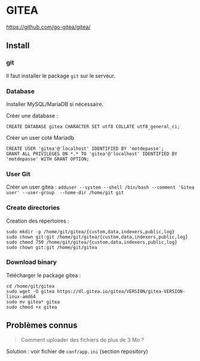 # GITEA

https://github.com/go-gitea/gitea/

## Install

### git

Il faut installer le package `git` sur le serveur.

### Database

Installer MySQL/MariaDB si nécessaire.

Créer une database :
```
CREATE DATABASE gitea CHARACTER SET utf8 COLLATE utf8_general_ci;
```

Créer un user coté Mariadb
```
CREATE USER 'gitea'@'localhost' IDENTIFIED BY 'motdepasse';
GRANT ALL PRIVILEGES ON *.* TO 'gitea'@'localhost' IDENTIFIED BY 'motdepasse' WITH GRANT OPTION;
```

### User Git

Créer un user gitea :
`adduser --system --shell /bin/bash --comment 'Gitea user' --user-group  --home-dir /home/git git`

### Create directories

Creation des répertoires :
```
sudo mkdir -p /home/git/gitea/{custom,data,indexers,public,log}
sudo chown git:git /home/git/gitea/{custom,data,indexers,public,log}
sudo chmod 750 /home/git/gitea/{custom,data,indexers,public,log}
sudo chown git:git /home/git/gitea
```

### Download binary

Télécharger le package gitea :
```
cd /home/git/gitea
sudo wget -O gitea https://dl.gitea.io/gitea/VERSION/gitea-VERSION-linux-amd64
sudo mv gitea* gitea
sudo chmod +x gitea
```

## Problèmes connus

>Comment uploader des fichiers de plus de 3 Mo ?

Solution : voir fichier de `conf/app.ini` (section repository)
